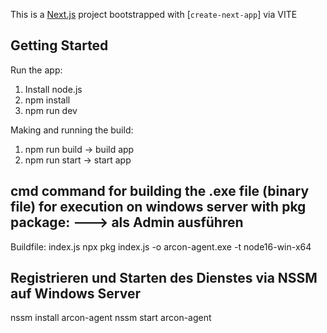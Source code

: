 This is a [Next.js](https://nextjs.org/) project bootstrapped with [`create-next-app`] via VITE

## Getting Started

Run the app:
1. Install node.js
2. npm install
3. npm run dev

Making and running the build:
1. npm run build -> build app
2. npm run start -> start app

## cmd command for building the .exe file (binary file) for execution on windows server with pkg package: ---> als Admin ausführen
Buildfile: index.js
npx pkg index.js -o arcon-agent.exe -t node16-win-x64

## Registrieren und Starten des Dienstes via NSSM auf Windows Server
nssm install arcon-agent
nssm start arcon-agent

